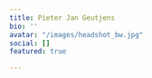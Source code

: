 ```yaml
---
title: Pieter Jan Geutjens
bio: ''
avatar: "/images/headshot_bw.jpg"
social: []
featured: true

---
```

